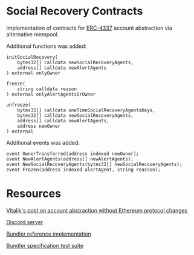 # Social Recovery Contracts

Implementation of contracts for [ERC-4337](https://eips.ethereum.org/EIPS/eip-4337) account abstraction via alternative mempool.

Additional functions was added:
```
initSocialRecovery(
    bytes32[] calldata newSocialRecoveryAgents, 
    address[] calldata newAlertAgents
) external onlyOwner
```
```
freeze(
    string calldata reason
) external onlyAlertAgentsOrOwner
```
```
unfreeze(
    bytes32[] calldata oneTimeSocialRecoveryAgentsKeys, 
    bytes32[] calldata newSocialRecoveryAgents,
    address[] calldata newAlertAgents, 
    address newOwner
) external
```

Additional events was added:
```
event OwnerTransferred(address indexed newOwner);
event NewAlertAgents(address[] newAlertAgents);
event NewSocialRecoveryAgents(bytes32[] newSocialRecoveryAgents);
event Frozen(address indexed alertAgent, string reasson);
```
# Resources

[Vitalik's post on account abstraction without Ethereum protocol changes](https://medium.com/infinitism/erc-4337-account-abstraction-without-ethereum-protocol-changes-d75c9d94dc4a)

[Discord server](http://discord.gg/fbDyENb6Y9)

[Bundler reference implementation](https://github.com/eth-infinitism/bundler)

[Bundler specification test suite](https://github.com/eth-infinitism/bundler-spec-tests)
